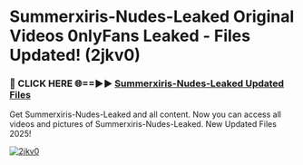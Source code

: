 # Summerxiris-Nudes-Leaked Original Videos 0nlyFans Leaked - Files Updated! (2jkv0)

<h3>🔴 CLICK HERE 🌐==►► <a href="https://tinyurl.com/yc6ubb5a" rel="nofollow">Summerxiris-Nudes-Leaked Updated Files</a></h3>

Get Summerxiris-Nudes-Leaked and all content. Now you can access all videos and pictures of Summerxiris-Nudes-Leaked. New Updated Files 2025!

[![2jkv0](https://i.imgur.com/7eu0CRL.gif)](https://tinyurl.com/yc6ubb5a)
